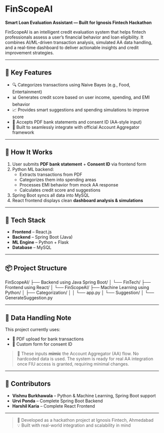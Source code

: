 # FinScopeAI

**Smart Loan Evaluation Assistant — Built for Ignosis Fintech Hackathon**

FinScopeAI is an intelligent credit evaluation system that helps fintech professionals assess a user’s financial behavior and loan eligibility. It combines AI/ML-driven transaction analysis, simulated AA data handling, and a real-time dashboard to deliver actionable insights and credit improvement strategies.

---

## 🚀 Key Features

- 🔍 Categorizes transactions using Naive Bayes (e.g., Food, Entertainment)
- 📊 Generates credit score based on user income, spending, and EMI behavior
- 📈 Provides smart suggestions and spending simulations to improve score
- 📄 Accepts PDF bank statements and consent ID (AA-style input)
- 🧠 Built to seamlessly integrate with official Account Aggregator framework

---

## 🧠 How It Works

1. User submits **PDF bank statement** + **Consent ID** via frontend form  
2. Python ML backend:
   - Extracts transactions from PDF
   - Categorizes them into spending areas
   - Processes EMI behavior from mock AA response
   - Calculates credit score and suggestions
3. Spring Boot syncs all data into MySQL  
4. React frontend displays clean **dashboard analysis & simulations**

---

## 🧪 Tech Stack

- **Frontend** – React.js  
- **Backend** – Spring Boot (Java)  
- **ML Engine** – Python + Flask  
- **Database** – MySQL  

---

## 📦 Project Structure

FinScopeAI/
├── Backend using Java Spring Boot/
│ └── FinTech/
├── Frontend using React/
│ └── FinScopeAI/
├── Machine Learning using Python/
│ ├── Categorization/
│ │ └── app.py
│ └── Suggestion/
│ └── GenerateSuggestion.py


---

## 🔐 Data Handling Note

This project currently uses:
- 🔸 PDF upload for bank transactions
- 🔸 Custom form for consent ID

> 🔧 These inputs **mimic** the Account Aggregator (AA) flow. No hardcoded data is used. The system is ready for real AA integration once FIU access is granted, requiring minimal changes.

---

## 👥 Contributors

- **Vishnu Burkhawala** – Python & Machine Learning, Spring Boot support  
- **Urvi Ponda** – Complete Spring Boot Backend  
- **Harshil Karia** – Complete React Frontend  

---

> 💼 Developed as a hackathon project at Ignosis Fintech, Ahmedabad  
> 💡 Built with real-world integration and scalability in mind
